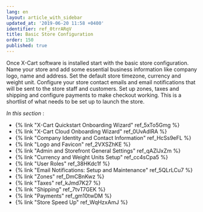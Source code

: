 ```yaml
---
lang: en
layout: article_with_sidebar
updated_at: '2019-06-20 11:58 +0400'
identifier: ref_0trrARqV
title: Basic Store Configuration
order: 150
published: true
---
```

Once X-Cart software is installed start with the basic store configuration. Name your store and add some essential business information like company logo, name and address. Set the default store timezone, currency and weight unit. Configure your store contact emails and email notifications that will be sent to the store staff and customers. Set up zones, taxes and shipping and configure payments to make checkout working. This is a shortlist of what needs to be set up to launch the store.


_In this section_ :

*   {% link "X-Cart Quickstart Onboarding Wizard" ref_5xTo5Gmg %}
*   {% link "X-Cart Cloud Onboarding Wizard" ref_0UvAdIRA %}
*   {% link "Company Identity and Contact Information" ref_HcSs9eFL %}
*   {% link "Logo and Favicon" ref_2VXSZhKE %}  
*   {% link "Admin and Storefront General Settings" ref_qAZlJxZm %}
*   {% link "Currency and Weight Units Setup" ref_cc4sCpa5 %}
*   {% link "User Roles" ref_38HKdc1f %}
*   {% link "Email Notifications: Setup and Maintenance" ref_5QLrLCu7 %}
*   {% link "Zones" ref_DmCBnKwz %}
*   {% link "Taxes" ref_kJmd7K27 %}
*   {% link "Shipping" ref_7tvT7GEK %}
*   {% link "Payments" ref_gm10twDM %}
*   {% link "Store Speed Up" ref_WqHzxAmJ %}
